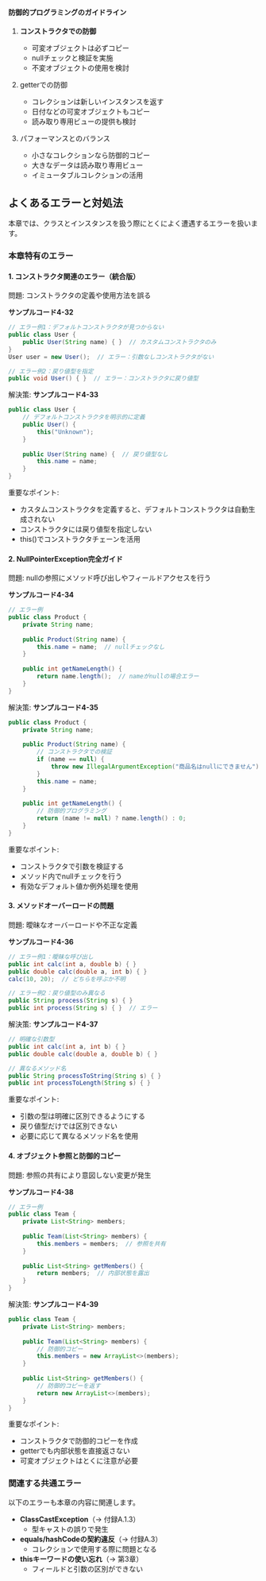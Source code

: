 <!-- 
校正チャンク情報
================
元ファイル: chapter04-classes-and-instances.md
チャンク: 10/11
行範囲: 1681 - 1876
作成日時: 2025-08-02 23:30:11

校正時の注意事項:
- 文章の流れは前後のチャンクを考慮してください
- このヘッダーとフッターは校正対象外です
- 校正が完了したらステータスを「completed」に変更してください
================
-->

#### 防御的プログラミングのガイドライン

1. **コンストラクタでの防御**
   - 可変オブジェクトは必ずコピー
   - nullチェックと検証を実施
   - 不変オブジェクトの使用を検討

2. getterでの防御
   - コレクションは新しいインスタンスを返す
   - 日付などの可変オブジェクトもコピー
   - 読み取り専用ビューの提供も検討

3. パフォーマンスとのバランス
   - 小さなコレクションなら防御的コピー
   - 大きなデータは読み取り専用ビュー
   - イミュータブルコレクションの活用

## よくあるエラーと対処法

本章では、クラスとインスタンスを扱う際にとくによく遭遇するエラーを扱います。

### 本章特有のエラー

#### 1. コンストラクタ関連のエラー（統合版）
問題: コンストラクタの定義や使用方法を誤る

<span class="listing-number">**サンプルコード4-32**</span>

```java
// エラー例1：デフォルトコンストラクタが見つからない
public class User {
    public User(String name) { }  // カスタムコンストラクタのみ
}
User user = new User();  // エラー：引数なしコンストラクタがない

// エラー例2：戻り値型を指定
public void User() { }  // エラー：コンストラクタに戻り値型
```

解決策:
<span class="listing-number">**サンプルコード4-33**</span>

```java
public class User {
    // デフォルトコンストラクタを明示的に定義
    public User() {
        this("Unknown");
    }
    
    public User(String name) {  // 戻り値型なし
        this.name = name;
    }
}
```

重要なポイント:
- カスタムコンストラクタを定義すると、デフォルトコンストラクタは自動生成されない
- コンストラクタには戻り値型を指定しない
- this()でコンストラクタチェーンを活用

#### 2. NullPointerException完全ガイド
問題: nullの参照にメソッド呼び出しやフィールドアクセスを行う

<span class="listing-number">**サンプルコード4-34**</span>

```java
// エラー例
public class Product {
    private String name;
    
    public Product(String name) {
        this.name = name;  // nullチェックなし
    }
    
    public int getNameLength() {
        return name.length();  // nameがnullの場合エラー
    }
}
```

解決策:
<span class="listing-number">**サンプルコード4-35**</span>

```java
public class Product {
    private String name;
    
    public Product(String name) {
        // コンストラクタでの検証
        if (name == null) {
            throw new IllegalArgumentException("商品名はnullにできません");
        }
        this.name = name;
    }
    
    public int getNameLength() {
        // 防御的プログラミング
        return (name != null) ? name.length() : 0;
    }
}
```

重要なポイント:
- コンストラクタで引数を検証する
- メソッド内でnullチェックを行う
- 有効なデフォルト値か例外処理を使用

#### 3. メソッドオーバーロードの問題
問題: 曖昧なオーバーロードや不正な定義

<span class="listing-number">**サンプルコード4-36**</span>

```java
// エラー例1：曖昧な呼び出し
public int calc(int a, double b) { }
public double calc(double a, int b) { }
calc(10, 20);  // どちらを呼ぶか不明

// エラー例2：戻り値型のみ異なる
public String process(String s) { }
public int process(String s) { }  // エラー
```

解決策:
<span class="listing-number">**サンプルコード4-37**</span>

```java
// 明確な引数型
public int calc(int a, int b) { }
public double calc(double a, double b) { }

// 異なるメソッド名
public String processToString(String s) { }
public int processToLength(String s) { }
```

重要なポイント:
- 引数の型は明確に区別できるようにする
- 戻り値型だけでは区別できない
- 必要に応じて異なるメソッド名を使用

#### 4. オブジェクト参照と防御的コピー
問題: 参照の共有により意図しない変更が発生

<span class="listing-number">**サンプルコード4-38**</span>

```java
// エラー例
public class Team {
    private List<String> members;
    
    public Team(List<String> members) {
        this.members = members;  // 参照を共有
    }
    
    public List<String> getMembers() {
        return members;  // 内部状態を露出
    }
}
```

解決策:
<span class="listing-number">**サンプルコード4-39**</span>

```java
public class Team {
    private List<String> members;
    
    public Team(List<String> members) {
        // 防御的コピー
        this.members = new ArrayList<>(members);
    }
    
    public List<String> getMembers() {
        // 防御的コピーを返す
        return new ArrayList<>(members);
    }
}
```

重要なポイント:
- コンストラクタで防御的コピーを作成
- getterでも内部状態を直接返さない
- 可変オブジェクトはとくに注意が必要

### 関連する共通エラー

以下のエラーも本章の内容に関連します。

- **ClassCastException**（→ 付録A.1.3）
  - 型キャストの誤りで発生
- **equals/hashCodeの契約違反**（→ 付録A.3）
  - コレクションで使用する際に問題となる
- **thisキーワードの使い忘れ**（→ 第3章）
  - フィールドと引数の区別ができない



<!-- 
================
チャンク 10/11 の終了
校正ステータス: [ ] 未完了 / [ ] 完了
================
-->
